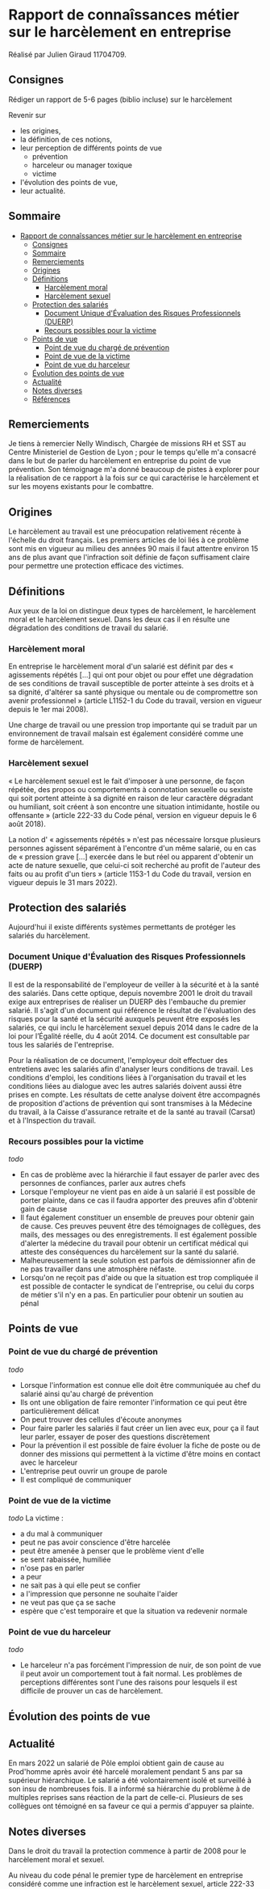<br><br><br><br><br><br><br><br><br><br>

# Rapport de connaîssances métier sur le harcèlement en entreprise

Réalisé par Julien Giraud 11704709.

## Consignes

Rédiger un rapport de 5-6 pages (biblio incluse) sur le harcèlement

Revenir sur

- les origines,
- la définition de ces notions,
- leur perception de différents points de vue
  - prévention
  - harceleur ou manager toxique
  - victime
- l'évolution des points de vue,
- leur actualité.

<div style="page-break-after:always;"></div>

## Sommaire

- [Rapport de connaîssances métier sur le harcèlement en entreprise](#rapport-de-connaîssances-métier-sur-le-harcèlement-en-entreprise)
  - [Consignes](#consignes)
  - [Sommaire](#sommaire)
  - [Remerciements](#remerciements)
  - [Origines](#origines)
  - [Définitions](#définitions)
    - [Harcèlement moral](#harcèlement-moral)
    - [Harcèlement sexuel](#harcèlement-sexuel)
  - [Protection des salariés](#protection-des-salariés)
    - [Document Unique d'Évaluation des Risques Professionnels (DUERP)](#document-unique-dévaluation-des-risques-professionnels-duerp)
    - [Recours possibles pour la victime](#recours-possibles-pour-la-victime)
  - [Points de vue](#points-de-vue)
    - [Point de vue du chargé de prévention](#point-de-vue-du-chargé-de-prévention)
    - [Point de vue de la victime](#point-de-vue-de-la-victime)
    - [Point de vue du harceleur](#point-de-vue-du-harceleur)
  - [Évolution des points de vue](#évolution-des-points-de-vue)
  - [Actualité](#actualité)
  - [Notes diverses](#notes-diverses)
  - [Références](#références)

<div style="page-break-after:always;"></div>

## Remerciements

Je tiens à remercier Nelly Windisch, Chargée de missions RH et SST au Centre Ministeriel de Gestion de Lyon ; pour le temps qu'elle m'a consacré dans le but de parler du harcèlement en entreprise du point de vue prévention. Son témoignage m'a donné beaucoup de pistes à explorer pour la réalisation de ce rapport à la fois sur ce qui caractérise le harcèlement et sur les moyens existants pour le combattre.

<div style="page-break-after:always;"></div>

## Origines

Le harcèlement au travail est une préocupation relativement récente à l'échelle du droit français. Les premiers articles de loi liés à ce problème sont mis en vigueur au milieu des années 90 mais il faut attentre environ 15 ans de plus avant que l'infraction soit définie de façon suffisament claire pour permettre une protection efficace des victimes.

## Définitions

Aux yeux de la loi on distingue deux types de harcèlement, le harcèlement moral et le harcèlement sexuel. Dans les deux cas il en résulte une dégradation des conditions de travail du salarié.

### Harcèlement moral

En entreprise le harcèlement moral d'un salarié est définit par des « agissements répétés [...] qui ont pour objet ou pour effet une dégradation de ses conditions de travail susceptible de porter atteinte à ses droits et à sa dignité, d'altérer sa santé physique ou mentale ou de compromettre son avenir professionnel » (article L1152-1 du Code du travail, version en vigueur depuis le 1er mai 2008).

Une charge de travail ou une pression trop importante qui se traduit par un environnement de travail malsain est également considéré comme une forme de harcèlement.

### Harcèlement sexuel

« Le harcèlement sexuel est le fait d'imposer à une personne, de façon répétée, des propos ou comportements à connotation sexuelle ou sexiste qui soit portent atteinte à sa dignité en raison de leur caractère dégradant ou humiliant, soit créent à son encontre une situation intimidante, hostile ou offensante » (article 222-33 du Code pénal, version en vigueur depuis le 6 août 2018).

La notion d' « agissements répétés » n'est pas nécessaire lorsque plusieurs personnes agissent séparément à l'encontre d'un même salarié, ou en cas de « pression grave [...] exercée dans le but réel ou apparent d'obtenir un acte de nature sexuelle, que celui-ci soit recherché au profit de l'auteur des faits ou au profit d'un tiers » (article 1153-1 du Code du travail, version en vigueur depuis le 31 mars 2022).

## Protection des salariés

Aujourd'hui il existe différents systèmes permettants de protéger les salariés du harcèlement.

### Document Unique d'Évaluation des Risques Professionnels (DUERP)

Il est de la responsabilité de l'employeur de veiller à la sécurité et à la santé des salariés. Dans cette optique, depuis novembre 2001 le droit du travail exige aux entreprises de réaliser un DUERP dès l'embauche du premier salarié. Il s'agit d'un document qui référence le résultat de l'évaluation des risques pour la santé et la sécurité auxquels peuvent être exposés les salariés, ce qui inclu le harcèlement sexuel depuis 2014 dans le cadre de la loi pour l’Égalité réelle, du 4 août 2014. Ce document est consultable par tous les salariés de l'entreprise.

Pour la réalisation de ce document, l'employeur doit effectuer des entretiens avec les salariés afin d'analyser leurs conditions de travail. Les conditions d'emploi, les conditions liées à l'organisation du travail et les conditions liées au dialogue avec les autres salariés doivent aussi être prises en compte. Les résultats de cette analyse doivent être accompagnés de proposition d'actions de prévention qui sont transmises à la Médecine du travail, à la Caisse d'assurance retraite et de la santé au travail (Carsat) et à l'Inspection du travail.

### Recours possibles pour la victime

*todo*
- En cas de problème avec la hiérarchie il faut essayer de parler avec des personnes de confiances, parler aux autres chefs
- Lorsque l'employeur ne vient pas en aide à un salarié il est possible de porter plainte, dans ce cas il faudra apporter des preuves afin d'obtenir gain de cause
- Il faut également constituer un ensemble de preuves pour obtenir gain de cause. Ces preuves peuvent être des témoignages de collègues, des mails, des messages ou des enregistrements.
Il est également possible d'alerter la médecine du travail pour obtenir un certificat médical qui atteste des conséquences du harcèlement sur la santé du salarié.
- Malheureusement la seule solution est parfois de démissionner afin de ne pas travailler dans une atmosphère néfaste.
- Lorsqu'on ne reçoit pas d'aide ou que la situation est trop compliquée il est possible de contacter le syndicat de l'entreprise, ou celui du corps de métier s'il n'y en a pas. En particulier pour obtenir un soutien au pénal

## Points de vue

### Point de vue du chargé de prévention

*todo*
- Lorsque l'information est connue elle doit être communiquée au chef du salarié ainsi qu'au chargé de prévention
- Ils ont une obligation de faire remonter l'information ce qui peut être particulièrement délicat
- On peut trouver des cellules d'écoute anonymes
- Pour faire parler les salariés il faut créer un lien avec eux, pour ça il faut leur parler, essayer de poser des questions discrètement
- Pour la prévention il est possible de faire évoluer la fiche de poste ou de donner des missions qui permettent à la victime d'être moins en contact avec le harceleur
- L'entreprise peut ouvrir un groupe de parole
- Il est compliqué de communiquer

### Point de vue de la victime

*todo*
La victime :
- a du mal à communiquer
- peut ne pas avoir conscience d'être harcelée
- peut être amenée à penser que le problème vient d'elle
- se sent rabaissée, humiliée
- n'ose pas en parler
- a peur
- ne sait pas à qui elle peut se confier
- a l'impression que personne ne souhaite l'aider
- ne veut pas que ça se sache
- espère que c'est temporaire et que la situation va redevenir normale

### Point de vue du harceleur

*todo*
- Le harceleur n'a pas forcément l'impression de nuir, de son point de vue il peut avoir un comportement tout à fait normal. Les problèmes de perceptions différentes sont l'une des raisons pour lesquels il est difficile de prouver un cas de harcèlement.

## Évolution des points de vue

## Actualité

En mars 2022 un salarié de Pôle emploi obtient gain de cause au Prod'homme après avoir été harcelé moralement pendant 5 ans par sa supérieur hiérarchique. Le salarié a été volontairement isolé et surveillé à son insu de nombreuses fois. Il a informé sa hiérarchie du problème à de multiples reprises sans réaction de la part de celle-ci. Plusieurs de ses collègues ont témoigné en sa faveur ce qui a permis d'appuyer sa plainte.

## Notes diverses

Dans le droit du travail la protection commence à partir de 2008 pour le harcèlement moral et sexuel.

Au niveau du code pénal le premier type de harcèlement en entreprise considéré comme une infraction est le harcèlement sexuel, article 222-33 du 1er mars 1994. Dans ses premières versions, la définition du harcèlement n'était pas clairement donnée et la peine était d'un an d'emprisonnement ainsi que de 100 000 F d'amende, soit 1 500 €. Ce n'est qu'à partir de 2012 que la définition du harcèlement sexuel devient explicite. La peine est doublée, voire triplée dans certains cas définis par les dernières versions de l'article.

Il résulte du harcèlement une dégradation des conditions de travail de la personne atteinte. Toutefois, il ne faut pas le confondre avec la discrimination qui conciste à traiter différemment une personne selon des motifs injustifiés. Les situations sont souvent conplexes et ambigües ce qui rend difficile pour l'employeur de différencier la discrimination du harcèlement.

<div style="page-break-after:always;"></div>

## Références

- [Document sur les étapes à mettre en place pour le DUERP dans le cadre d'un webinaire de l'Agence nationale pour l'amélioration des conditions de travail (Anact)](https://www.dossierfamilial.com/emploi/conditions-de-travail/harcelement-moral-au-travail-adopter-les-bons-reflexes-428394).

- [Page du site Service Public sur le harcèlement moral au travail](https://www.service-public.fr/particuliers/vosdroits/F2354).

- [Article sur les pratiques considérées comme du harcèlement par la loi](https://www.justifit.fr/b/guides/droit-travail/harcelement-au-travail-identification-preuve/).

- [Article de la CFDT sur le harcèlement au travail](https://www.cfdt.fr/portail/vos-droits/droits-fondamentaux-et-protection-des-salaries/harcelement/le-harcelement-au-travail-rec_66679).

- [Article 222-33 du Code pénal sur le harcèlement sexuel](https://www.dalloz.fr/documentVersions?productCode=CPEN&docEtiq=CODE_CPEN_ARTI_222-33&versionId=LEGIARTI000037289662).

- [Article 222-33-2 du Code pénal sur le harcèlement moral](https://www.dalloz.fr/documentVersions?productCode=CPEN&docEtiq=CODE_CPEN_ARTI_222-33-2&versionId=LEGIARTI000029336939).

- [Article L1152-1 du Code du travail sur le harcèlement moral](https://www.legifrance.gouv.fr/codes/article_lc/LEGIARTI000006900818/).

- [Article L1153-1 du Code du travail sur le harcèlement sexuel](https://www.dalloz.fr/documentation/Document?id=CTRA132040&scrll=CTRA214338).

- [Article sur les preuves du harcèlement au travail](https://www.estim-formation.com/dossiers-droit-ressources-humaines/5-preuves-possibles-pour-prouver-harcelement-travail).

- [Article sur la condamnation de Pôle emploi](https://www.capital.fr/entreprises-marches/surveille-isole-un-employe-fait-condamner-pole-emploi-pour-harcelement-moral-aux-prudhommes-1436463).
